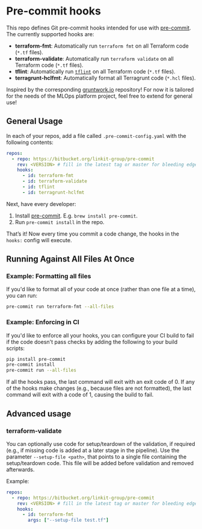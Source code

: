 # Pre-commit hooks

This repo defines Git pre-commit hooks intended for use with [pre-commit](http://pre-commit.com/). The currently
supported hooks are:

* **terraform-fmt**: Automatically run `terraform fmt` on all Terraform code (`*.tf` files).
* **terraform-validate**: Automatically run `terraform validate` on all Terraform code (`*.tf` files).
* **tflint**: Automatically run [`tflint`](https://github.com/terraform-linters/tflint) on all Terraform code (`*.tf` files).
* **terragrunt-hclfmt**: Automatically format all Terragrunt code (`*.hcl` files).

Inspired by the corresponding [gruntwork.io](https://github.com/gruntwork-io/pre-commit) repository! For now it is tailored for the needs of the MLOps platform project,
feel free to extend for general use!

## General Usage

In each of your repos, add a file called `.pre-commit-config.yaml` with the following contents:

```yaml
repos:
  - repo: https://bitbucket.org/linkit-group/pre-commit
    rev: <VERSION> # fill in the latest tag or master for bleeding edge
    hooks:
      - id: terraform-fmt
      - id: terraform-validate
      - id: tflint
      - id: terragrunt-hclfmt
```

Next, have every developer:

1. Install [pre-commit](http://pre-commit.com/). E.g. `brew install pre-commit`.
1. Run `pre-commit install` in the repo.

That’s it! Now every time you commit a code change, the hooks in the `hooks:` config will execute.

## Running Against All Files At Once

### Example: Formatting all files

If you'd like to format all of your code at once (rather than one file at a time), you can run:

```bash
pre-commit run terraform-fmt --all-files
```

### Example: Enforcing in CI

If you'd like to enforce all your hooks, you can configure your CI build to fail if the code doesn't pass checks by
adding the following to your build scripts:

```bash
pip install pre-commit
pre-commit install
pre-commit run --all-files
```

If all the hooks pass, the last command will exit with an exit code of 0. If any of the hooks make changes (e.g.,
because files are not formatted), the last command will exit with a code of 1, causing the build to fail.

## Advanced usage

### terraform-validate

You can optionally use code for setup/teardown of the validation, if required (e.g., if missing code is added at a later stage in the pipeline). Use the parameter
```--setup-file <path>```, that points to a single file containing the setup/teardown code. This file will be added before validation and removed afterwards.

Example:

```yaml
repos:
  - repo: https://bitbucket.org/linkit-group/pre-commit
    rev: <VERSION> # fill in the latest tag or master for bleeding edge
    hooks:
      - id: terraform-fmt
        args: ["--setup-file test.tf"]
```
